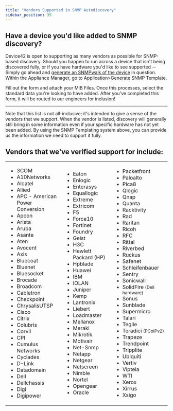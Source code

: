 ```yaml
---
title: "Vendors Supported in SNMP Autodiscovery"
sidebar_position: 35
---
```


## Have a device you'd like added to SNMP discovery?

Device42 is open to supporting as many vendors as possible for SNMP-based discovery. Should you happen to run across a device that isn't being discovered fully, or if you have hardware you'd like to see supported -- Simply go ahead and [generate an SNMPwalk of the device](administration/appliance-manager/collecting-snmpwalk-output-for-troubleshooting.md) in question.  Within the Appliance Manager, go to Application>Generate SNMP Template.

Fill out the form and attach your MIB Files. Once this processes, select the standard data you're looking to have added. After you've completed this form, it will be routed to our engineers for inclusion!

* * *

Note that this list is not all-inclusive; it's intended to give a sense of the vendors that we support. When the vendor is listed, discovery will generally still bring in some information even if your specific hardware has not yet been added. By using the SNMP Templating system above, you can provide us the information we need to support it fully.
## Vendors that we've verified support for include:

<table><tbody><tr><td width="288"><ul><li>3COM</li><li>A10Networks</li><li>Alcatel</li><li>Allied</li><li>APC - American Power Conversion</li><li>Apcon</li><li>Arista</li><li>Aruba</li><li>Asante</li><li>Aten</li><li>Avocent</li><li>Axis</li><li>Bluecoat</li><li>Bluenet</li><li>Bluesocket</li><li>Brocade</li><li>Broadcom</li><li>Cabletron</li><li>Checkpoint</li><li>ChrysalisUTSP</li><li>Cisco</li><li>Citrix</li><li>Colubris</li><li>Corvil</li><li>CPI</li><li>Cumulus Networks</li><li>Cyclades</li><li>D-Link</li><li>Datadomain</li><li>Dell</li><li>Dellchassis</li><li>Digi</li><li>Digipower</li></ul></td><td width="288"><ul><li>Eaton</li><li>Enlogic</li><li>Enterasys</li><li>Equallogic</li><li>Extreme</li><li>Extricom</li><li>F5</li><li>Force10</li><li>Fortinet</li><li>Foundry</li><li>Geist</li><li>H3C</li><li>Hewlett Packard (HP)</li><li>Hpblade</li><li>Huawei</li><li>IBM</li><li>IOLAN</li><li>Juniper</li><li>Kemp</li><li>Lantronix</li><li>Liebert</li><li>Loadmaster</li><li>Mellanox</li><li>Meraki</li><li>Mikrotik</li><li>Motivair</li><li>Net-Snmp</li><li>Netapp</li><li>Netgear</li><li>Netscreen</li><li>Nimble</li><li>Nortel</li><li>Opengear</li><li>Oracle</li></ul></td><td width="288"><ul><li>Packetfront</li><li>Paloalto</li><li>Pica8</li><li>Qlogic</li><li>Qnap</li><li>Quanta</li><li>Racktivity</li><li>Rad</li><li>Raritan</li><li>Ricoh</li><li>RFC</li><li>Rittal</li><li>Riverbed</li><li>Ruckus</li><li>Safenet</li><li>Schleifenbauer</li><li>Sentry</li><li>Sonicwall</li><li>SolidFire <small>(Dell hardware)</small></li><li>Sonus</li><li>Sunblade</li><li>Supermicro</li><li>Talari</li><li>Tegile</li><li>Teradici <small>(PCoIPv2)</small></li><li>Trapeze</li><li>Trendpoint</li><li>Tripplite</li><li>Ubiquiti</li><li>Vertiv</li><li>Viptela</li><li>WTI</li><li>Xerox</li><li>Xirrus</li><li>Xsigo</li></ul></td></tr></tbody></table>

 

